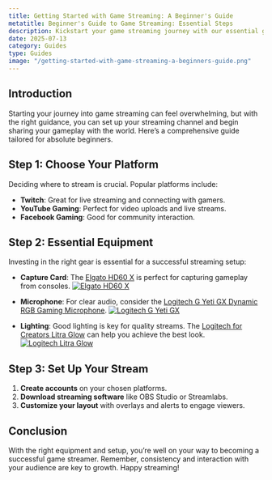 ```yaml
---
title: Getting Started with Game Streaming: A Beginner's Guide
metatitle: Beginner's Guide to Game Streaming: Essential Steps
description: Kickstart your game streaming journey with our essential guide for beginners, covering setup, platforms, and gear.
date: 2025-07-13
category: Guides
type: Guides
image: "/getting-started-with-game-streaming-a-beginners-guide.png"
---
```


## Introduction
Starting your journey into game streaming can feel overwhelming, but with the right guidance, you can set up your streaming channel and begin sharing your gameplay with the world. Here’s a comprehensive guide tailored for absolute beginners.

## Step 1: Choose Your Platform
Deciding where to stream is crucial. Popular platforms include:
- **Twitch**: Great for live streaming and connecting with gamers.
- **YouTube Gaming**: Perfect for video uploads and live streams.
- **Facebook Gaming**: Good for community interaction.

## Step 2: Essential Equipment
Investing in the right gear is essential for a successful streaming setup:

- **Capture Card**: The [Elgato HD60 X](https://amzn.to/4dZtxVc) is perfect for capturing gameplay from consoles.
  [![Elgato HD60 X](https://www.gamestreamingsetup.com/elgato-hd60-x.jpg)](https://amzn.to/4dZtxVc)

- **Microphone**: For clear audio, consider the [Logitech G Yeti GX Dynamic RGB Gaming Microphone](https://amzn.to/446et4B).
  [![Logitech G Yeti GX](https://www.gamestreamingsetup.com/logitech-g-yeti-gx.jpg)](https://amzn.to/446et4B)

- **Lighting**: Good lighting is key for quality streams. The [Logitech for Creators Litra Glow](https://amzn.to/4l3fnVr) can help you achieve the best look.
  [![Logitech Litra Glow](https://www.gamestreamingsetup.com/logitech-litra-glow.jpg)](https://amzn.to/4l3fnVr)

## Step 3: Set Up Your Stream
1. **Create accounts** on your chosen platforms.
2. **Download streaming software** like OBS Studio or Streamlabs.
3. **Customize your layout** with overlays and alerts to engage viewers.

## Conclusion
With the right equipment and setup, you’re well on your way to becoming a successful game streamer. Remember, consistency and interaction with your audience are key to growth. Happy streaming!